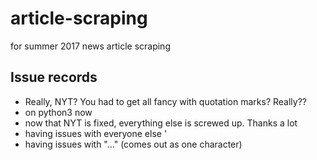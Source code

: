 # article-scraping
for summer 2017 news article scraping

## Issue records
* Really, NYT? You had to get all fancy with quotation marks? Really??
* on python3 now
* now that NYT is fixed, everything else is screwed up. Thanks a lot
* having issues with everyone else '
* having issues with "..." (comes out as one character)
